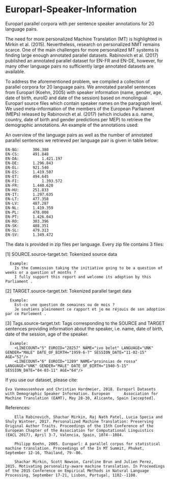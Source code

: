 # Europarl-Speaker-Information
Europarl parallel corpora with per sentence speaker annotations for 20 language pairs.

The need for more personalized Machine Translation (MT) is highlighted in Mirkin et al. (2015). Nevertheless, research on personalized NMT remains scarce. One of the main challenges for more personalized MT systems is finding large enough annotated parallel datasets. Rabinovich et al. (2017) published an annotated parallel dataset for EN-FR and EN-DE, however, for many other language pairs no sufficiently large annotated datasets are available.

To address the aforementioned problem, we compiled a collection of parallel corpora for 20 language pairs. We annotated parallel sentences from Europarl (Koehn, 2005) with speaker information (name, gender, age, date of birth, euroID and date of the session) based on monolingual Europarl source files which contain speaker names on the paragraph level. We used meta-information of the members of the European Parliament (MEPs) released by Rabinovich et al. (2017) (which includes a.o. name, country, date of birth and gender predictions per MEP) to retrieve the demographic annotations. An example of the annotations used:

An overview of the language pairs as well as the number of annotated parallel sentences we retrieved per language pair is given in table below:

    EN-BG:		306.380
    EN-CS:		491.848
    EN-DA:	        1.421.197
    EN-DE:  	1.296.843
    EN-EL:		921.540
    EN-ES:		1.419.507
    EN-ET:		494.645
    EN-FI: 	        1.393.572
    EN-FR:		1.440.620
    EN-HU:		251.833
    EN-IT:		1.297.635
    EN-LT:		477.358 
    EN-LV:		487.287	
    EN-NL:		1.419.359  
    EN-PL:		478.008  
    EN-PT:		1.426.043	  
    EN-RO:		303.396	
    EN-SK:		488.351  
    EN-SL:		479.313	
    EN-SV:		1.349.472	


The data is provided in zip files per language. Every zip file contains 3 files:
 
  [1] SOURCE.source-target.txt: 
  Tokenized source data 
      
      Example:
        Is the Commission taking the initiative going to be a question of weeks or a question of months ?
        I fully support this report and welcome its adoption by this Parliament .

  [2] TARGET.source-target.txt: 
  Tokenized parallel target data
      
      Example:
        Est-ce une question de semaines ou de mois ?
        Je soutiens pleinement ce rapport et je me réjouis de son adoption par ce Parlement .

  [3] Tags.source-target.txt:
  Tags corresponding to the SOURCE and TARGET sentences providing information about the speaker, i.e. name, date of birth, date of the session, age of the speaker.
      
      Example:
        <LINECOUNT="5" EUROID="28257" NAME="ivo belet" LANGUAGE="UNK" GENDER="MALE" DATE_OF_BIRTH="1959-6-7" SESSION_DATE="11-02-15" AGE="52"/>
        <LINECOUNT="6" EUROID="1289" NAME="proinsias de rossa" LANGUAGE="UNK" GENDER="MALE" DATE_OF_BIRTH="1940-5-15" SESSION_DATE="04-03-11" AGE="64"/>

If you use our dataset, please cite:
        
    Eva Vanmassenhove and Christian Hardmeier, 2018. Europarl Datasets with Demographic Speaker Information. European      Association for Machine Translation (EAMT), May 28-30, Alicante, Spain [accepted].

References:
        
        Ella Rabinovich, Shachar Mirkin, Raj Nath Patel, Lucia Specia and Shuly Wintner, 2017. Personalized Machine Translation: Preserving Original Author Traits. Proceedings of the 15th Conference of the European Chapter of the Association for Computational Linguistics (EACL 2017), April 3-7, Valencia, Spain, 1074--1084.

        Philipp Koehn, 2005. Europarl: A parallel corpus for statistical machine translation. Proceedings of the In MT Summit, Phuket, September 12-16, Thailand, 79--86. 

        Shachar Mirkin, Scott Nowson, Caroline Brun and Julien Perez, 2015. Motivating personality-aware machine translation. In Proceedings of the 2015 Conference on Empirical Methods in Natural Language Processing, September 17-21, Lisbon, Portugal, 1102--1108.


